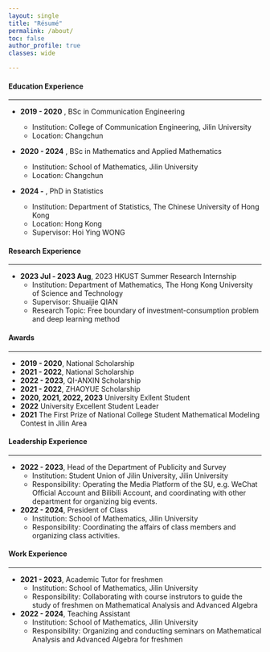 ```yaml
---
layout: single
title: "Résumé"
permalink: /about/
toc: false
author_profile: true
classes: wide

---
```


#### Education Experience

***

 -  **2019 - 2020**  , BSc in Communication Engineering
    - Institution: College of Communication Engineering, Jilin University
    - Location: Changchun 

 -  **2020 - 2024**  , BSc in Mathematics and Applied Mathematics
    - Institution: School of Mathematics, Jilin University
    - Location: Changchun  
          
 -  **2024 -**  , PhD in Statistics
    -  Institution: Department of Statistics, The Chinese University of Hong Kong
    -  Location: Hong Kong
    -  Supervisor: Hoi Ying WONG   
         
#### Research Experience

***

- **2023 Jul - 2023 Aug**, 2023 HKUST Summer Research Internship
  - Institution: Department of Mathematics, The Hong Kong University of Science and Technology
  - Supervisor: Shuaijie QIAN
  - Research Topic: Free boundary of investment-consumption problem and deep learning method

#### Awards

***

 - **2019 - 2020**, National Scholarship
 - **2021 - 2022**, National Scholarship
 - **2022 - 2023**, QI-ANXIN Scholarship
 - **2021 - 2022**, ZHAOYUE Scholarship
 - **2020, 2021, 2022, 2023** University Exllent Student
 - **2022** University Excellent Student Leader
 - **2021** The First Prize of National College Student Mathematical Modeling Contest in Jilin Area

#### Leadership Experience

***

 - **2022 - 2023**, Head of the Department of Publicity and Survey
   - Institution: Student Union of Jilin University, Jilin University
   - Responsibility: Operating the Media Platform of the SU, e.g. WeChat Official Account and Bilibili Account, and coordinating with other department for organizing big events.
 - **2022 - 2024**, President of Class
   - Institution: School of Mathematics, Jilin University
   - Responsibility: Coordinating the affairs of class members and organizing class activities.

#### Work Experience

***

 - **2021 - 2023**, Academic Tutor for freshmen
   - Institution: School of Mathematics, Jilin University
   - Responsibility: Collaborating with course instrutors to guide the study of freshmen on Mathematical Analysis and Advanced Algebra
 - **2022 - 2024**, Teaching Assistant
   - Institution: School of Mathematics, Jilin University
   - Responsibility: Organizing and conducting seminars on Mathematical Analysis and Advanced Algebra for freshmen
